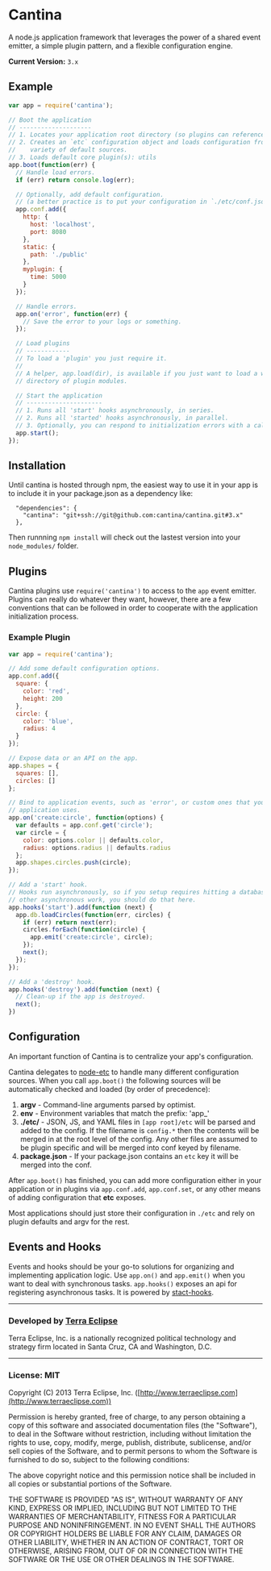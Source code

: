 Cantina
=======

A node.js application framework that leverages the power of a shared event
emitter, a simple plugin pattern, and a flexible configuration engine.

**Current Version:** `3.x`

Example
-------
```js
var app = require('cantina');

// Boot the application
// --------------------
// 1. Locates your application root directory (so plugins can reference it).
// 2. Creates an `etc` configuration object and loads configuration from a
//    variety of default sources.
// 3. Loads default core plugin(s): utils
app.boot(function(err) {
  // Handle load errors.
  if (err) return console.log(err);

  // Optionally, add default configuration.
  // (a better practice is to put your configuration in `./etc/conf.json`)
  app.conf.add({
    http: {
      host: 'localhost',
      port: 8080
    },
    static: {
      path: './public'
    },
    myplugin: {
      time: 5000
    }
  });

  // Handle errors.
  app.on('error', function(err) {
    // Save the error to your logs or something.
  });

  // Load plugins
  // ------------
  // To load a 'plugin' you just require it.
  //
  // A helper, app.load(dir), is available if you just want to load a whole
  // directory of plugin modules.

  // Start the application
  // ---------------------
  // 1. Runs all 'start' hooks asynchronously, in series.
  // 2. Runs all 'started' hooks asynchronously, in parallel.
  // 3. Optionally, you can respond to initialization errors with a callback.
  app.start();
});

```

Installation
------------
Until cantina is hosted through npm, the easiest way to use it in your app is to
include it in your package.json as a dependency like:

```
  "dependencies": {
    "cantina": "git+ssh://git@github.com:cantina/cantina.git#3.x"
  },
```

Then runnning `npm install` will check out the lastest version into your
`node_modules/` folder.

Plugins
-------
Cantina plugins use `require('cantina')` to access to the `app` event emitter.
Plugins can really do whatever they want, however, there are a few conventions
that can be followed in order to cooperate with the application initialization
process.

### Example Plugin
```js
var app = require('cantina');

// Add some default configuration options.
app.conf.add({
  square: {
    color: 'red',
    height: 200
  },
  circle: {
    color: 'blue',
    radius: 4
  }
});

// Expose data or an API on the app.
app.shapes = {
  squares: [],
  circles: []
};

// Bind to application events, such as 'error', or custom ones that your
// application uses.
app.on('create:circle', function(options) {
  var defaults = app.conf.get('circle');
  var circle = {
    color: options.color || defaults.color,
    radius: options.radius || defaults.radius
  };
  app.shapes.circles.push(circle);
});

// Add a 'start' hook.
// Hooks run asynchronously, so if you setup requires hitting a database or doing
// other asynchronous work, you should do that here.
app.hooks('start').add(function (next) {
  app.db.loadCircles(function(err, circles) {
    if (err) return next(err);
    circles.forEach(function(circle) {
      app.emit('create:circle', circle);
    });
    next();
  });
});

// Add a 'destroy' hook.
app.hooks('destroy').add(function (next) {
  // Clean-up if the app is destroyed.
  next();
})
```

Configuration
-------------
An important function of Cantina is to centralize your app's configuration.

Cantina delegates to [node-etc](https://www.github.com/cpsubrian/node-etc)
to handle many different configuration sources. When you call `app.boot()` the
following sources will be automatically checked and loaded (by order of
precedence):

1. **argv** - Command-line arguments parsed by optimist.
2. **env** - Environment variables that match the prefix: 'app_'
3. **./etc/** - JSON, JS, and YAML files in `[app root]/etc` will be parsed and
   added to the config. If the filename is `config.*` then the contents will be
   merged in at the root level of the config. Any other files are assumed to
   be plugin specific and will be merged into conf keyed by filename.
4. **package.json** - If your package.json contains an `etc` key it will be
   merged into the conf.

After `app.boot()` has finished, you can add more configuration either in your
application or in plugins via `app.conf.add`, `app.conf.set`, or any other
means of adding configuration that **etc** exposes.

Most applications should just store their configuration in `./etc` and rely
on plugin defaults and argv for the rest.

Events and Hooks
-----------------
Events and hooks should be your go-to solutions for organizing and implementing
application logic. Use `app.on()` and `app.emit()` when you want to deal with
synchronous tasks. `app.hooks()` exposes an api for registering asynchronous
tasks. It is powered by [stact-hooks](https://github.com/cpsubrian/node-stact-hooks).

- - -

### Developed by [Terra Eclipse](http://www.terraeclipse.com)

Terra Eclipse, Inc. is a nationally recognized political technology and
strategy firm located in Santa Cruz, CA and Washington, D.C.

- - -

### License: MIT

Copyright (C) 2013 Terra Eclipse, Inc. ([http://www.terraeclipse.com](http://www.terraeclipse.com))

Permission is hereby granted, free of charge, to any person obtaining a copy
of this software and associated documentation files (the "Software"), to deal
in the Software without restriction, including without limitation the rights
to use, copy, modify, merge, publish, distribute, sublicense, and/or sell
copies of the Software, and to permit persons to whom the Software is furnished
to do so, subject to the following conditions:

The above copyright notice and this permission notice shall be included in
all copies or substantial portions of the Software.

THE SOFTWARE IS PROVIDED "AS IS", WITHOUT WARRANTY OF ANY KIND, EXPRESS OR
IMPLIED, INCLUDING BUT NOT LIMITED TO THE WARRANTIES OF MERCHANTABILITY,
FITNESS FOR A PARTICULAR PURPOSE AND NONINFRINGEMENT. IN NO EVENT SHALL THE
AUTHORS OR COPYRIGHT HOLDERS BE LIABLE FOR ANY CLAIM, DAMAGES OR OTHER
LIABILITY, WHETHER IN AN ACTION OF CONTRACT, TORT OR OTHERWISE, ARISING FROM,
OUT OF OR IN CONNECTION WITH THE SOFTWARE OR THE USE OR OTHER DEALINGS IN THE
SOFTWARE.



